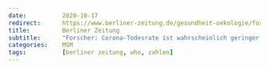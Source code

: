 ```yaml
---
date:          2020-10-17
redirect:      https://www.berliner-zeitung.de/gesundheit-oekologie/forscher-corona-sterblichkeit-betraegt-023-prozent-li.111917
title:         Berliner Zeitung
subtitle:      "Forscher: Corona-Todesrate ist wahrscheinlich geringer als 0,2 Prozent"
categories:    MSM
tags:          [berliner zeitung, who, zahlen]
---
```

